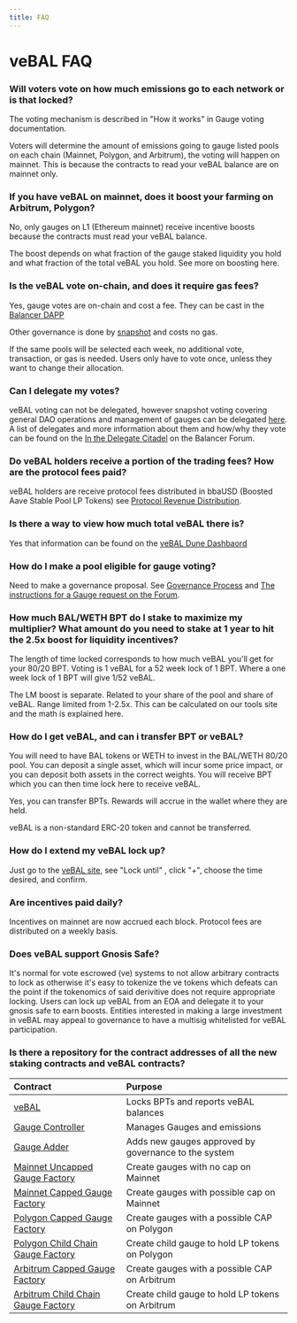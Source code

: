 ```yaml
---
title: FAQ
---
```


# veBAL FAQ

### Will voters vote on how much emissions go to each network or is that locked?

The voting mechanism is described in "How it works" in Gauge voting documentation.

Voters will determine the amount of emissions going to gauge listed pools on each chain (Mainnet, Polygon, and Arbitrum), the voting will happen on mainnet. This is because the contracts to read your veBAL balance are on mainnet only.

### If you have veBAL on mainnet, does it boost your farming on Arbitrum, Polygon?

No, only gauges on L1 (Ethereum mainnet) receive incentive boosts because the contracts must read your veBAL balance.

The boost depends on what fraction of the gauge staked liquidity you hold and what fraction of the total veBAL you hold. See more on boosting here.

### Is the veBAL vote on-chain, and does it require gas fees?

Yes, gauge votes are on-chain and cost a fee. They can be cast in the [Balancer DAPP](https://app.balancer.fi/#/ethereum/vebal)

Other governance is done by [snapshot](https://snapshot.org/#/balancer.eth) and costs no gas.

If the same pools will be selected each week, no additional vote, transaction, or gas is needed. Users only have to vote
once, unless they want to change their allocation.

### Can I delegate my votes?

veBAL voting can not be delegated, however snapshot voting covering general DAO operations and management of gauges can be delegated [here](https://snapshot.org/#/delegate/balancer.eth). A list of delegates and more information about them and how/why they vote can be found on the [In the Delegate Citadel](https://forum.balancer.fi/c/delegate-citadel/14) on the Balancer Forum.

### Do veBAL holders receive a portion of the trading fees? How are the protocol fees paid?

veBAL holders are receive protocol fees distributed in bbaUSD (Boosted Aave Stable Pool LP Tokens) see [Protocol Revenue Distribution](../protocol-fees.md#uses).

### Is there a way to view how much total veBAL there is?

Yes that information can be found on the [veBAL Dune Dashbaord](https://dune.xyz/balancerlabs/veBAL)

### How do I make a pool eligible for gauge voting?

Need to make a governance proposal. See [Governance Process](../process.md) and [The instructions for a Gauge request on the Forum](https://forum.balancer.fi/t/instructions-overview/2674).

### How much BAL/WETH BPT do I stake to maximize my multiplier? What amount do you need to stake at 1 year to hit the 2.5x boost for liquidity incentives?

The length of time locked corresponds to how much veBAL you'll get for your 80/20 BPT. Voting is 1 veBAL for a 52 week lock of 1 BPT. Where a one week lock of 1 BPT will give 1/52 veBAL.

The LM boost is separate. Related to your share of the pool and share of veBAL. Range limited from 1-2.5x. This can be calculated on our tools site and the math is explained here.

### How do I get veBAL, and can i transfer BPT or veBAL?

You will need to have BAL tokens or WETH to invest in the BAL/WETH 80/20 pool. You can deposit a single asset, which will incur some price impact, or you can deposit both assets in the correct weights. You will receive BPT which you can then time lock here to receive veBAL.

Yes, you can transfer BPTs. Rewards will accrue in the wallet where they are held.

veBAL is a non-standard ERC-20 token and cannot be transferred.

### How do I extend my veBAL lock up?

Just go to the [veBAL site](https://app.balancer.fi/vebal#/ethereum/vebal), see "Lock until" , click "+", choose the time desired, and confirm.

### Are incentives paid daily?

Incentives on mainnet are now accrued each block. Protocol fees are distributed on a weekly basis.

### Does veBAL support Gnosis Safe?

It's normal for vote escrowed (ve) systems to not allow arbitrary contracts to lock as otherwise it's easy to tokenize the ve tokens which defeats can the point if the tokenomics of said derivitive does not require appropriate locking. Users can lock up veBAL from an EOA and delegate it to your gnosis safe to earn boosts. Entities interested in making a large investment in veBAL may appeal to governance to have a multisig whitelisted for veBAL participation.

### Is there a repository for the contract addresses of all the new staking contracts and veBAL contracts?

| Contract                                                                                                        | Purpose                                              |
|:----------------------------------------------------------------------------------------------------------------|:-----------------------------------------------------|
| [veBAL](https://etherscan.io/tx/0xaa29cd251cdb024c415b0e13f67a0ca74fe5abc3de9a9fedd1ae26fd39be4025)             | Locks BPTs and reports veBAL balances                |
| [Gauge Controller](https://etherscan.io/address/0xC128468b7Ce63eA702C1f104D55A2566b13D3ABD)                     | Manages Gauges and emissions                         |
| [Gauge Adder](https://etherscan.io/address/0x2fFB7B215Ae7F088eC2530C7aa8E1B24E398f26a)                          | Adds new gauges approved by governance to the system |
| [Mainnet Uncapped Gauge Factory](https://etherscan.io/address/0x4e7bbd911cf1efa442bc1b2e9ea01ffe785412ec)       | Create gauges with no cap on Mainnet                 |
| [Mainnet Capped Gauge Factory](https://etherscan.io/address/0xf1665e19bc105be4edd3739f88315cc699cc5b65)         | Create gauges with possible cap on Mainnet           |
| [Polygon Capped Gauge Factory](https://etherscan.io/address/0xa98bce70c92ad2ef3288dbcd659bc0d6b62f8f13)         | Create gauges with a possible CAP on Polygon         |
| [Polygon Child Chain Gauge Factory](https://polygonscan.com/address/0x3b8ca519122cdd8efb272b0d3085453404b25bd0) | Create child gauge to hold LP tokens on Polygon      |
| [Arbitrum Capped Gauge Factory](https://etherscan.io/address/0x1c99324edc771c82a0dccb780cc7dda0045e50e7)        | Create gauges with a possible CAP on Arbitrum        |
| [Arbitrum Child Chain Gauge Factory](https://arbiscan.io/address/0xb08e16cfc07c684daa2f93c70323badb2a6cbfd)     | Create child gauge to hold LP tokens on Arbitrum     |
